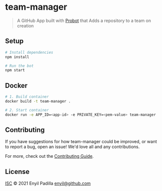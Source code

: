 # team-manager

> A GitHub App built with [Probot](https://github.com/probot/probot) that Adds a repository to a team on creation

## Setup

```sh
# Install dependencies
npm install

# Run the bot
npm start
```

## Docker

```sh
# 1. Build container
docker build -t team-manager .

# 2. Start container
docker run -e APP_ID=<app-id> -e PRIVATE_KEY=<pem-value> team-manager
```

## Contributing

If you have suggestions for how team-manager could be improved, or want to report a bug, open an issue! We'd love all and any contributions.

For more, check out the [Contributing Guide](CONTRIBUTING.md).

## License

[ISC](LICENSE) © 2021 Enyil Padilla <enyil@github.com>
